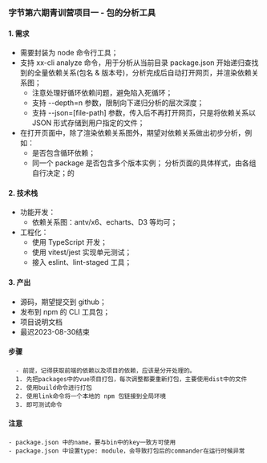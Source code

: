 ### 字节第六期青训营项目一 - 包的分析工具
#### 1. 需求
- 需要封装为 node 命令行工具；
- 支持 xx-cli analyze 命令，用于分析从当前目录 package.json 开始递归查找到的全量依赖关系(包名 & 版本号)，分析完成后自动打开网页，并渲染依赖关系图；
    - 注意处理好循环依赖问题，避免陷入死循环；
    - 支持 --depth=n 参数，限制向下递归分析的层次深度；
    - 支持 --json=[file-path] 参数，传入后不再打开网页，只是将依赖关系以 JSON 形式存储到用户指定的文件；
- 在打开页面中，除了渲染依赖关系图外，期望对依赖关系做出初步分析，例如：
    - 是否包含循环依赖；
    - 同一个 package 是否包含多个版本实例；
      分析页面的具体样式，由各组自行决定；的
#### 2. 技术栈
- 功能开发：
    - 依赖关系图：antv/x6、echarts、D3 等均可；
- 工程化：
    - 使用 TypeScript 开发；
    - 使用 vitest/jest 实现单元测试；
    - 接入 eslint、lint-staged 工具；
#### 3. 产出
- 源码，期望提交到 github；
- 发布到 npm 的 CLI 工具包；
- 项目说明文档
- 最迟2023-08-30结束

#### 步骤
```
  - 前提，记得获取前端的依赖以及项目的依赖，应该是分开处理的。
  1. 先把packages中的vue项目打包，每次调整都要重新打包，主要使用dist中的文件 
  2. 使用build命令进行打包
  2. 使用link命令将一个本地的 npm 包链接到全局环境
  3. 即可测试命令
```

#### 注意
```
- package.json 中的name，要与bin中的key一致方可使用
- package.json 中设置type: module，会导致打包后的commander在运行时候异常
```